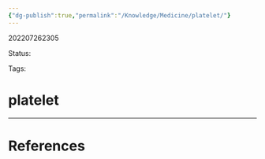 ```yaml
---
{"dg-publish":true,"permalink":"/Knowledge/Medicine/platelet/"}
---
```



202207262305

Status: 

Tags:

# platelet








___
# References